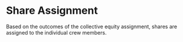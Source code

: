 # Share Assignment
Based on the outcomes of the collective equity assignment, shares are assigned to the individual crew members.